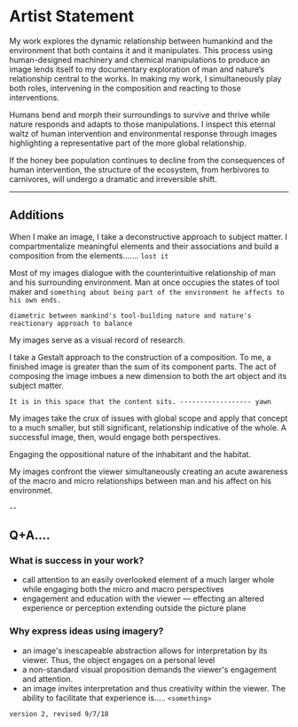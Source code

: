 # Artist Statement

My work explores the dynamic relationship between humankind and the environment that both contains it and it manipulates. This process using human-designed machinery and chemical manipulations to produce an image lends itself to my documentary exploration of man and nature’s relationship central to the works. In making my work, I simultaneously play both roles, intervening in the composition and reacting to those interventions.

Humans bend and morph their surroundings to survive and thrive while nature responds and adapts to those manipulations. I inspect this eternal waltz of human intervention and environmental response through images highlighting a representative part of the more global relationship.

If the honey bee population continues to decline from the consequences of human intervention, the structure of the ecosystem, from herbivores to carnivores, will undergo a dramatic and irreversible shift.

---

## Additions

When I make an image, I take a deconstructive approach to subject matter. I compartmentalize meaningful elements and their associations and build a composition from the elements....... `lost it`

Most of my images dialogue with the counterintuitive relationship of man and his surrounding environment. Man at once occupies the states of tool maker and `something about being part of the environment he affects to his own ends.`

`diametric between mankind's tool-building nature and nature's reactionary approach to balance`

My images serve as a visual record of research.

I take a Gestalt approach to the construction of a composition. To me, a finished image is greater than the sum of its component parts. The act of composing the image imbues a new dimension to both the art object and its subject matter. 

`It is in this space that the content sits. ------------------ yawn` 

My images take the crux of issues with global scope and apply that concept to a much smaller, but still significant, relationship indicative of the whole. A successful image, then, would engage both perspectives.

Engaging the oppositional nature of the inhabitant and the habitat.

My images confront the viewer simultaneously creating an acute awareness of the macro and micro relationships between man and his affect on his environmet.

--


## Q+A....

### What is success in your work?

 - call attention to an easily overlooked element of a much larger whole while engaging both the micro and macro perspectives
 - engagement and education with the viewer — effecting an altered experience or perception extending outside the picture plane

### Why express ideas using imagery?

 - an image's inescapeable abstraction allows for interpretation by its viewer. Thus, the object engages on a personal level
 - a non-standard visual proposition demands the viewer's engagement and attention.
  -  an image invites interpretation and thus creativity within the viewer. The ability to facilitate that experience is..... `<something>`


`version 2, revised 9/7/18`